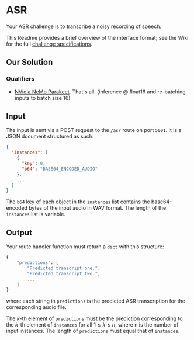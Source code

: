 # ASR

Your ASR challenge is to transcribe a noisy recording of speech.

This Readme provides a brief overview of the interface format; see the Wiki for the full [challenge specifications](https://github.com/til-ai/til-25/wiki/Challenge-specifications).

## Our Solution

### Qualifiers

- [NVidia NeMo Parakeet](https://huggingface.co/nvidia/parakeet-tdt-0.6b-v2). That's all. (inference @ float16 and re-batching inputs to batch size 16)

## Input

The input is sent via a POST request to the `/asr` route on port `5001`. It is a JSON document structured as such:

```JSON
{
  "instances": [
    {
      "key": 0,
      "b64": "BASE64_ENCODED_AUDIO"
    },
    ...
  ]
}
```

The `b64` key of each object in the `instances` list contains the base64-encoded bytes of the input audio in WAV format. The length of the `instances` list is variable.

## Output

Your route handler function must return a `dict` with this structure:

```Python
{
    "predictions": [
        "Predicted transcript one.",
        "Predicted transcript two.",
        ...
    ]
}
```

where each string in `predictions` is the predicted ASR transcription for the corresponding audio file.

The $k$-th element of `predictions` must be the prediction corresponding to the $k$-th element of `instances` for all $1 \le k \le n$, where n is the number of input instances. The length of `predictions` must equal that of `instances`.
